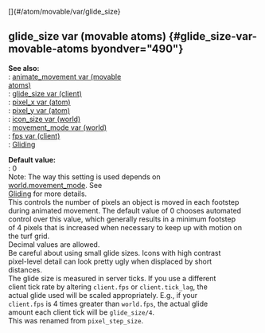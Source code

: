 []{#/atom/movable/var/glide_size}    
## glide_size var (movable atoms) {#glide_size-var-movable-atoms byondver="490"}    
**See also:**    
:   [animate_movement var (movable    
    atoms)](/ref/atom/movable/var/animate_movement/animate_movement.md)    
:   [glide_size var (client)](/ref/client/var/glide_size/glide_size.md)    
:   [pixel_x var (atom)](/ref/atom/var/pixel_x/pixel_x.md)    
:   [pixel_y var (atom)](/ref/atom/var/pixel_y/pixel_y.md)    
:   [icon_size var (world)](/ref/world/var/icon_size/icon_size.md)    
:   [movement_mode var (world)](/ref/world/var/movement_mode/movement_mode.md)    
:   [fps var (client)](/ref/client/var/fps/fps.md)    
:   [Gliding](/ref/%7Bnotes%7D/gliding/gliding.md)    
<!-- -->    
**Default value:**    
:   0    
Note: The way this setting is used depends on    
[world.movement_mode](/ref/world/var/movement_mode/movement_mode.md). See    
[Gliding](/ref/%7Bnotes%7D/gliding/gliding.md) for more details.    
This controls the number of pixels an object is moved in each footstep    
during animated movement. The default value of 0 chooses automated    
control over this value, which generally results in a minimum footstep    
of 4 pixels that is increased when necessary to keep up with motion on    
the turf grid.    
Decimal values are allowed.    
Be careful about using small glide sizes. Icons with high contrast    
pixel-level detail can look pretty ugly when displaced by short    
distances.    
The glide size is measured in server ticks. If you use a different    
client tick rate by altering `client.fps` or `client.tick_lag`, the    
actual glide used will be scaled appropriately. E.g., if your    
`client.fps` is 4 times greater than `world.fps`, the actual glide    
amount each client tick will be `glide_size/4`.    
This was renamed from `pixel_step_size`.  